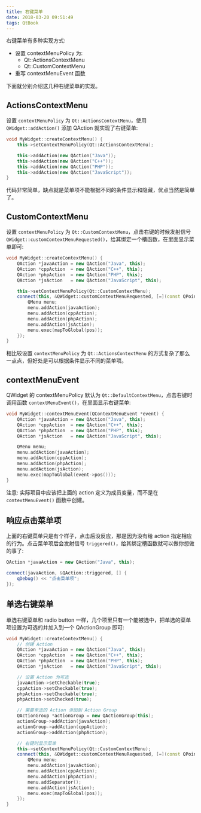 ```yaml
---
title: 右键菜单
date: 2018-03-20 09:51:49
tags: QtBook
---
```


右键菜单有多种实现方式:

* 设置 contextMenuPolicy 为:
  * Qt::ActionsContextMenu
  * Qt::CustomContextMenu
* 重写 contextMenuEvent 函数

下面就分别介绍这几种右键菜单的实现。

<!--more-->

## ActionsContextMenu

设置 `contextMenuPolicy` 为 `Qt::ActionsContextMenu`，使用 `QWidget::addAction()` 添加 QAction 就实现了右键菜单:

```c++
void MyWidget::createContextMenu() {
    this->setContextMenuPolicy(Qt::ActionsContextMenu);

    this->addAction(new QAction("Java"));
    this->addAction(new QAction("C++"));
    this->addAction(new QAction("PHP"));
    this->addAction(new QAction("JavaScript"));
}
```

代码非常简单，缺点就是菜单项不能根据不同的条件显示和隐藏，优点当然是简单了。

## CustomContextMenu

设置 `contextMenuPolicy` 为 `Qt::CustomContextMenu`，点击右键的时候发射信号 `QWidget::customContextMenuRequested()`，给其绑定一个槽函数，在里面显示菜单即可:

```cpp
void MyWidget::createContextMenu() {
    QAction *javaAction = new QAction("Java", this);
    QAction *cppAction  = new QAction("C++", this);
    QAction *phpAction  = new QAction("PHP", this);
    QAction *jsAction   = new QAction("JavaScript", this);

    this->setContextMenuPolicy(Qt::CustomContextMenu);
    connect(this, &QWidget::customContextMenuRequested, [=](const QPoint &pos) {
        QMenu menu;
        menu.addAction(javaAction);
        menu.addAction(cppAction);
        menu.addAction(phpAction);
        menu.addAction(jsAction);
        menu.exec(mapToGlobal(pos));
    });
}
```

相比较设置 `contextMenuPolicy` 为 `Qt::ActionsContextMenu` 的方式复杂了那么一点点，但好处是可以根据条件显示不同的菜单项。

## contextMenuEvent

QWidget 的 contextMenuPolicy 默认为 `Qt::DefaultContextMenu`，点击右键时调用函数 `contextMenuEvent()`，在里面显示右键菜单:

```c++
void MyWidget::contextMenuEvent(QContextMenuEvent *event) {
    QAction *javaAction = new QAction("Java", this);
    QAction *cppAction  = new QAction("C++", this);
    QAction *phpAction  = new QAction("PHP", this);
    QAction *jsAction   = new QAction("JavaScript", this);

    QMenu menu;
    menu.addAction(javaAction);
    menu.addAction(cppAction);
    menu.addAction(phpAction);
    menu.addAction(jsAction);
    menu.exec(mapToGlobal(event->pos()));
}
```

注意: 实际项目中应该把上面的 action 定义为成员变量，而不是在 `contextMenuEvent()` 函数中创建。

## 响应点击菜单项

上面的右键菜单只是有个样子，点击后没反应，那是因为没有给 action 指定相应的行为。点击菜单项后会发射信号 `triggered()`，给其绑定槽函数就可以做你想做的事了:

```cpp
QAction *javaAction = new QAction("Java", this);

connect(javaAction, &QAction::triggered, [] {
    qDebug() << "点击菜单项";
});
```

## 单选右键菜单

单选右键菜单和 radio button 一样，几个项里只有一个能被选中，把单选的菜单项设置为可选的并加入到一个 QActionGroup 即可:

```cpp
void MyWidget::createContextMenu() {
    // 创建 Action
    QAction *javaAction = new QAction("Java", this);
    QAction *cppAction  = new QAction("C++", this);
    QAction *phpAction  = new QAction("PHP", this);
    QAction *jsAction   = new QAction("JavaScript", this);

    // 设置 Action 为可选
    javaAction->setCheckable(true);
    cppAction->setCheckable(true);
    phpAction->setCheckable(true);
    phpAction->setChecked(true);

    // 需要单选的 Action 添加到 Action Group
    QActionGroup *actionGroup = new QActionGroup(this);
    actionGroup->addAction(javaAction);
    actionGroup->addAction(cppAction);
    actionGroup->addAction(phpAction);

    // 右键时显示菜单
    this->setContextMenuPolicy(Qt::CustomContextMenu);
    connect(this, &QWidget::customContextMenuRequested, [=](const QPoint &pos) {
        QMenu menu;
        menu.addAction(javaAction);
        menu.addAction(cppAction);
        menu.addAction(phpAction);
        menu.addSeparator();
        menu.addAction(jsAction);
        menu.exec(mapToGlobal(pos));
    });
}
```


